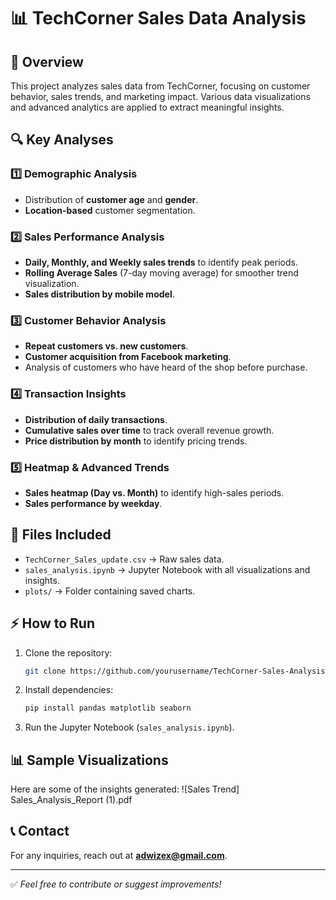 # 📊 TechCorner Sales Data Analysis

## 📌 Overview
This project analyzes sales data from TechCorner, focusing on customer behavior, sales trends, and marketing impact. Various data visualizations and advanced analytics are applied to extract meaningful insights.

## 🔍 Key Analyses
### 1️⃣ **Demographic Analysis**
- Distribution of **customer age** and **gender**.
- **Location-based** customer segmentation.

### 2️⃣ **Sales Performance Analysis**
- **Daily, Monthly, and Weekly sales trends** to identify peak periods.
- **Rolling Average Sales** (7-day moving average) for smoother trend visualization.
- **Sales distribution by mobile model**.

### 3️⃣ **Customer Behavior Analysis**
- **Repeat customers vs. new customers**.
- **Customer acquisition from Facebook marketing**.
- Analysis of customers who have heard of the shop before purchase.

### 4️⃣ **Transaction Insights**
- **Distribution of daily transactions**.
- **Cumulative sales over time** to track overall revenue growth.
- **Price distribution by month** to identify pricing trends.

### 5️⃣ **Heatmap & Advanced Trends**
- **Sales heatmap (Day vs. Month)** to identify high-sales periods.
- **Sales performance by weekday**.

## 📁 Files Included
- `TechCorner_Sales_update.csv` → Raw sales data.
- `sales_analysis.ipynb` → Jupyter Notebook with all visualizations and insights.
- `plots/` → Folder containing saved charts.

## ⚡ How to Run
1. Clone the repository:
   ```sh
   git clone https://github.com/yourusername/TechCorner-Sales-Analysis.git
   ```
2. Install dependencies:
   ```sh
   pip install pandas matplotlib seaborn
   ```
3. Run the Jupyter Notebook (`sales_analysis.ipynb`).

## 📊 Sample Visualizations
Here are some of the insights generated:
![Sales Trend] Sales_Analysis_Report (1).pdf

## 📞 Contact
For any inquiries, reach out at **adwizex@gmail.com**.

---
✅ *Feel free to contribute or suggest improvements!*

